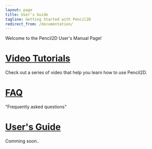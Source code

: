 ```yaml
---
layout: page
title: User's Guide
tagline: Getting Started with Pencil2D
redirect_from: /documentation/
---
```


Welcome to the Pencil2D User's Manual Page!

# [Video Tutorials][0]

Check out a series of video that help you learn how to use Pencil2D.

# [FAQ][1]

"Frequently asked questions"

# [User's Guide][2]

Comming soon..

[0]: /doc/tutorials "Video Tutorials"
[1]: /doc/faq "FAQ"
[2]: /doc/manual
